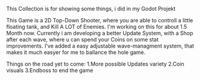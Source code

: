 This Collection is for showing some things, i did in my Godot Projekt

This Game is a 2D Top-Down Shooter, where you are able to controll a little floating tank, and Kill A LOT of Enemies.
I'm working on this for about 1.5 Month now. Currently i am developing a better Update System, with a Shop after each wave, where u can spend your Coins on some stat improvements.
I've added a easy adjustable wave-managment system, that makes it much easyer for me to ballance the hole game.

Things on the road yet to come:
1.More possible Updates variety
2.Coin visuals
3.Endboss to end the game
